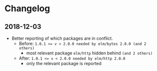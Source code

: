 # Changelog

## 2018-12-03
- Better reporting of which packages are in conflict.
  - Before: `1.0.1 <= v < 2.0.0 needed by elm/bytes 2.0.0 (and 2 others)`
    - most relevant package `elm/http` hidden behind `(and 2 others)`
  - After: `1.0.1 <= v < 2.0.0 needed by elm/http 2.0.0`
    - only the relevant package is reported
